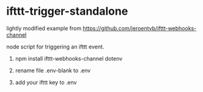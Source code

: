 # ifttt-trigger-standalone
lightly modified example from https://github.com/jeroentvb/ifttt-webhooks-channel

node script for triggering an ifttt event.

1) npm install ifttt-webhooks-channel dotenv

2) rename file .env-blank to .env

3) add your ifttt key to .env

